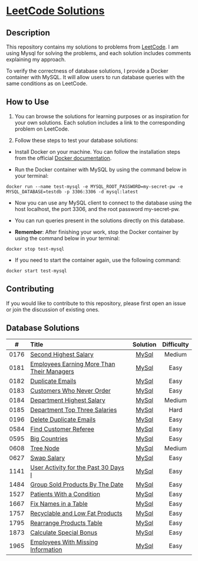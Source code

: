# [LeetCode Solutions](https://github.com/sdimon13/leetCode)

## Description

This repository contains my solutions to problems from [LeetCode](https://leetcode.com/). I am using Mysql for solving
the
problems, and each solution includes comments explaining my approach.

To verify the correctness of database solutions, I provide a Docker container with MySQL. It will allow users to run
database queries with the same conditions as on LeetCode.

## How to Use

1. You can browse the solutions for learning purposes or as inspiration for your own solutions. Each solution includes a
   link to the corresponding problem on LeetCode.

2. Follow these steps to test your database solutions:

- Install Docker on your machine. You can follow the installation steps from the
  official [Docker documentation](https://docs.docker.com/get-docker/).

- Run the Docker container with MySQL by using the command below in your terminal:

`docker run --name test-mysql -e MYSQL_ROOT_PASSWORD=my-secret-pw -e MYSQL_DATABASE=testdb -p 3306:3306 -d mysql:latest`

- Now you can use any MySQL client to connect to the database using the host localhost, the port 3306, and the root
  password my-secret-pw.

- You can run queries present in the solutions directly on this database.

- **Remember**: After finishing your work, stop the Docker container by using the command below in your terminal:

`docker stop test-mysql`

- If you need to start the container again, use the following command:

`docker start test-mysql`

## Contributing

If you would like to contribute to this repository, please first open an issue or join the discussion of existing ones.

## Database Solutions

|  #   | Title                                                                                                                   |                      Solution                       | Difficulty |
|:----:|:------------------------------------------------------------------------------------------------------------------------|:---------------------------------------------------:|:----------:|
| 0176 | [Second Highest Salary](https://leetcode.com/problems/second-highest-salary/)                                           |           [MySql](second-highest-salary)            |   Medium   |
| 0181 | [Employees Earning More Than Their Managers](https://leetcode.com/problems/employees-earning-more-than-their-managers/) | [MySql](employees-earning-more-than-their-managers) |    Easy    |
| 0182 | [Duplicate Emails](https://leetcode.com/problems/duplicate-emails/)                                                     |              [MySql](duplicate-emails)              |    Easy    |
| 0183 | [Customers Who Never Order](https://leetcode.com/problems/customers-who-never-order/)                                   |         [MySql](customers-who-never-order)          |    Easy    |
| 0184 | [Department Highest Salary](https://leetcode.com/problems/department-highest-salary/)                                   |         [MySql](department-highest-salary)          |   Medium   |
| 0185 | [Department Top Three Salaries](https://leetcode.com/problems/department-top-three-salaries/)                           |       [MySql](department-top-three-salaries)        |    Hard    |
| 0196 | [Delete Duplicate Emails](https://leetcode.com/problems/delete-duplicate-emails/)                                       |          [MySql](delete-duplicate-emails)           |    Easy    |
| 0584 | [Find Customer Referee](https://leetcode.com/problems/find-customer-referee/)                                           |           [MySql](find-customer-referee)            |    Easy    |
| 0595 | [Big Countries](https://leetcode.com/problems/big-countries/)                                                           |               [MySql](big-countries)                |    Easy    |
| 0608 | [Tree Node](https://leetcode.com/problems/tree-node/)                                                                   |                 [MySql](tree-node)                  |   Medium   |
| 0627 | [Swap Salary](https://leetcode.com/problems/swap-salary/)                                                               |                [MySql](swap-salary)                 |    Easy    |
| 1141 | [User Activity for the Past 30 Days I](https://leetcode.com/problems/user-activity-for-the-past-30-days-i/)             |    [MySql](user-activity-for-the-past-30-days-i)    |    Easy    |
| 1484 | [Group Sold Products By The Date](https://leetcode.com/problems/group-sold-products-by-the-date/)                       |      [MySql](group-sold-products-by-the-date)       |    Easy    |
| 1527 | [Patients With a Condition](https://leetcode.com/problems/patients-with-a-condition/)                                   |         [MySql](patients-with-a-condition)          |    Easy    |
| 1667 | [Fix Names in a Table](https://leetcode.com/problems/fix-names-in-a-table/)                                             |            [MySql](fix-names-in-a-table)            |    Easy    |
| 1757 | [Recyclable and Low Fat Products](https://leetcode.com/problems/recyclable-and-low-fat-products/)                       |      [MySql](recyclable-and-low-fat-products)       |    Easy    |
| 1795 | [Rearrange Products Table](https://leetcode.com/problems/rearrange-products-table/)                                     |          [MySql](rearrange-products-table)          |    Easy    |
| 1873 | [Calculate Special Bonus](https://leetcode.com/problems/calculate-special-bonus/)                                       |          [MySql](calculate-special-bonus)           |    Easy    |
| 1965 | [Employees With Missing Information](https://leetcode.com/problems/employees-with-missing-information/)                 |     [MySql](employees-with-missing-information)     |    Easy    |
